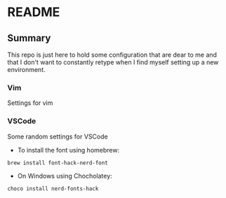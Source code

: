 # README

## Summary

This repo is just here to hold some configuration that are dear to me and that I don't want to constantly retype when I find myself setting up a new environment.

### Vim

Settings for vim

### VSCode

Some random settings for VSCode

- To install the font using homebrew:

```
brew install font-hack-nerd-font
```

- On Windows using Chocholatey:

```
choco install nerd-fonts-hack
```
